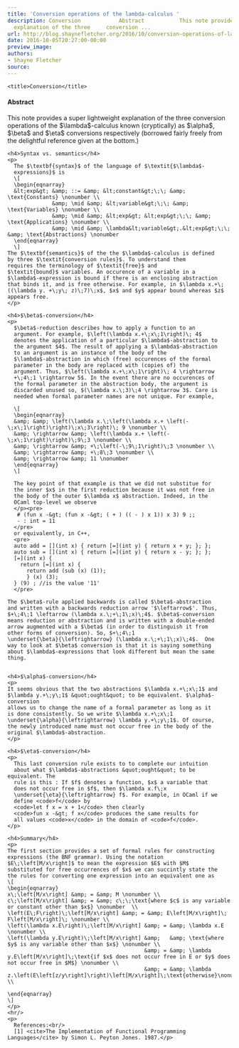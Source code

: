 ```yaml
---
title: 'Conversion operations of the lambda-calculus '
description: Conversion            Abstract           This note provides a super lightweight
  explanation of the three     conversion ...
url: http://blog.shaynefletcher.org/2016/10/conversion-operations-of-lambda-calculus.html
date: 2016-10-05T20:27:00-00:00
preview_image:
authors:
- Shayne Fletcher
source:
---
```



<html>
  <head>
     
    
    <title>Conversion</title>
  </head>
  <body>
    <h4>Abstract</h4>
    <p>
    This note provides a super lightweight explanation of the three
    conversion operations of the $\lambda$-calculus known
    (cryptically) as $\alpha$, $\beta$ and $\eta$ conversions
    respectively (borrowed fairly freely from the delightful reference
    given at the bottom.)
    </p>

    <h4>Syntax vs. semantics</h4>
    <p>
      The $\textbf{syntax}$ of the language of $\textit{$\lambda$-
      expressions}$ is
      \[
      \begin{eqnarray}
      &lt;exp&gt; &amp; ::= &amp; &lt;constant&gt;\;\; &amp; \text{Constants} \nonumber \\
                  &amp; \mid &amp; &lt;variable&gt;\;\; &amp; \text{Variables} \nonumber \\
                  &amp; \mid &amp; &lt;exp&gt; &lt;exp&gt;\;\; &amp; \text{Applications} \nonumber \\
                  &amp; \mid &amp; \lambda&lt;variable&gt;.&lt;exp&gt;\;\; &amp; \text{Abstractions} \nonumber
      \end{eqnarray}
      \]
    The $\textbf{semantics}$ of the the $\lambda$-calculus is defined
    by three $\textit{conversion rules}$. To understand them 
    requires the terminology of $\textit{free}$ and
    $\textit{bound}$ variables. An occurence of a variable in a
    $\lambda$-expression is bound if there is an enclosing abstraction
    that binds it, and is free otherwise. For example, in $\lambda x.+\;
    ((\lambda y. +\;y\; z)\;7)\;x$, $x$ and $y$ appear bound whereas $z$
    appears free.
    </p>

    <h4>$\beta$-conversion</h4>
    <p>
      $\beta$-reduction describes how to apply a function to an
      argument. For example, $\left(\lambda x.+\;x\;1\right)\; 4$
      denotes the application of a particular $\lambda$-abstraction to
      the argument $4$. The result of applying a $\lambda$-abstraction
      to an argument is an instance of the body of the
      $\lambda$-abstraction in which (free) occurences of the formal
      parameter in the body are replaced with (copies of) the
      argument. Thus, $\left(\lambda x.+\;x\;1\right)\; 4 \rightarrow
      +\;4\;1 \rightarrow 5$. In the event there are no occurences of
      the formal parameter in the abstraction body, the argument is
      discarded unused so, $(\lambda x.\;3)\;4 \rightarrow 3$. Care is
      needed when formal parameter names are not unique. For example,

      \[
      \begin{eqnarray}
      &amp; &amp; \left(\lambda x.\;\left(\lambda x.+ \left(-\;x\;1\right)\right)\;x\;3\right)\; 9 \nonumber \\
      &amp; \rightarrow &amp; \left(\lambda x.+ \left(-\;x\;1\right)\right)\;9\;3 \nonumber \\
      &amp; \rightarrow &amp; +\;\left(-\;9\;1\right)\;3 \nonumber \\
      &amp; \rightarrow &amp; +\;8\;3 \nonumber \\
      &amp; \rightarrow &amp; 11 \nonumber
      \end{eqnarray}
      \]

      The key point of that example is that we did not substitue for
      the inner $x$ in the first reduction because it was not free in
      the body of the outer $\lambda x$ abstraction. Indeed, in the
      OCaml top-level we observe
      </p><pre>
       # (fun x -&gt; (fun x -&gt; ( + ) (( - ) x 1)) x 3) 9 ;;
       - : int = 11
      </pre>
      or equivalently, in C++,
      <pre>
      auto add = [](int x) { return [=](int y) { return x + y; }; };
      auto sub = [](int x) { return [=](int y) { return x - y; }; };
      [=](int x) { 
        return [=](int x) {
          return add (sub (x) (1)); 
          } (x) (3); 
      } (9) ; //is the value '11'
      </pre>

    The $\beta$-rule applied backwards is called $\beta$-abstraction
    and written with a backwards reduction arrow '$\leftarrow$'. Thus,
    $+\;4\;1 \leftarrow (\lambda x.\;+\;1\;x)\;4$. $\beta$-conversion
    means reduction or abstraction and is written with a double-ended
    arrow augmented with a $\beta$ (in order to distinguish it from
    other forms of conversion). So, $+\;4\;1
    \underset{\beta}{\leftrightarrow} (\lambda x.\;+\;1\;x)\;4$.  One
    way to look at $\beta$ conversion is that it is saying something
    about $\lambda$-expressions that look different but mean the same
    thing.
    

    <h4>$\alpha$-conversion</h4>
    <p>
    It seems obvious that the two abstractions $\lambda x.+\;x\;1$ and
    $\lambda y.+\;y\;1$ &quot;ought&quot; to be equivalent. $\alpha$-conversion
    allows us to change the name of a formal parameter as long as it
    is done consistently. So we write $\lambda x.+\;x\;1
    \underset{\alpha}{\leftrightarrow} \lambda y.+\;y\;1$. Of course,
    the newly introduced name must not occur free in the body of the
    original $\lambda$-abstraction.
    </p>

    <h4>$\eta$-conversion</h4>
    <p>
      This last conversion rule exists to to complete our intuition
      about what $\lambda$-abstractions &quot;ought&quot; to be equivalent. The
      rule is this : If $f$ denotes a function, $x$ a variable that
      does not occur free in $f$, then $\lambda x.f\;x
      \underset{\eta}{\leftrightarrow} f$. For example, in OCaml if we
      define <code>f</code> by
      <code>let f x = x + 1</code> then clearly 
      <code>fun x -&gt; f x</code> produces the same results for
      all values <code>x</code> in the domain of <code>f</code>.
    </p>

    <h4>Summary</h4>
    <p>
    The first section provides a set of formal rules for constructing
    expressions (the BNF grammar). Using the notation
    $E\;\left[M/x\right]$ to mean the expression $E$ with $M$
    substituted for free occurrences of $x$ we can succintly state the
    the rules for converting one expression into an equivalent one as
    \[
    \begin{eqnarray}
    x\;\left[M/x\right] &amp; = &amp; M \nonumber \\
    c\;\left[M/x\right] &amp; = &amp; c\;\;\text{where $c$ is any variable or constant other than $x$} \nonumber  \\
    \left(E\;F\right)\;\left[M/x\right] &amp; = &amp; E\left[M/x\right]\; F\left[M/x\right]\; \nonumber \\
    \left(\lambda x.E\right)\;\left[M/x\right] &amp; = &amp; \lambda x.E \nonumber \\
    \left(\lambda y.E\right)\;\left[M/x\right] &amp;   &amp; \text{where $y$ is any variable other than $x$} \nonumber \\
                                               &amp; = &amp; \lambda y.E\left[M/x\right]\;\text{if $x$ does not occur free in E or $y$ does not occur free in $M$} \nonumber \\
                                               &amp; = &amp; \lambda z.\left(E\left[z/y\right]\right)\left[M/x\right]\;\text{otherwise}\nonumber \\

    \end{eqnarray}
    \]
    </p>
    <hr/>
    <p>
      References:<br/>
      [1] <cite>The Implementation of Functional Programming Languages</cite> by Simon L. Peyton Jones. 1987.</p>
    
  </body>
</html>

